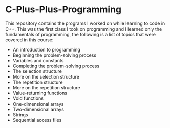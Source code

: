# C-Plus-Plus-Programming
This repository contains the programs I worked on while learning to code in C++. This was the first class I took on programming and I learned only the fundamentals of programming, the following is a list of topics that were covered in this course:
* An introduction to programming
* Beginning the problem-solving process
* Variables and constants
* Completing the problem-solving process
* The selection structure
* More on the selection structure
* The repetition structure
* More on the repetition structure
* Value-returning functions
* Void functions
* One-dimensional arrays
* Two-dimensional arrays
* Strings
* Sequential access files
